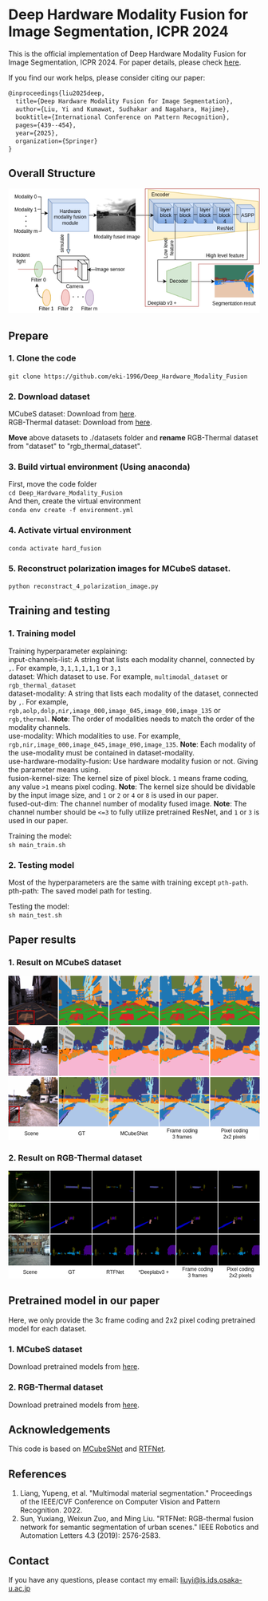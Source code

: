 # Deep Hardware Modality Fusion for Image Segmentation, ICPR 2024

This is the official implementation of Deep Hardware Modality Fusion for Image Segmentation, ICPR 2024. For paper details, please check [here](https://link.springer.com/chapter/10.1007/978-3-031-78183-4_28).

If you find our work helps, please consider citing our paper:<br>
```
@inproceedings{liu2025deep,
  title={Deep Hardware Modality Fusion for Image Segmentation},
  author={Liu, Yi and Kumawat, Sudhakar and Nagahara, Hajime},
  booktitle={International Conference on Pattern Recognition},
  pages={439--454},
  year={2025},
  organization={Springer}
}
```

## Overall Structure
![Overall structure image of Deep Hardware Modality Fusion for Image Segmentation](img/overall.png)

## Prepare
### 1. Clone the code
`git clone https://github.com/eki-1996/Deep_Hardware_Modality_Fusion`
### 2. Download dataset
MCubeS dataset: Download from [here](https://drive.google.com/file/d/14egTCyC0Pampb7imrXVwaDRffHN7FZxh/view?usp=sharing).<br>
RGB-Thermal dataset: Download from [here](http://gofile.me/4jm56/CfukComo1).

**Move** above datasets to ./datasets folder and **rename** RGB-Thermal dataset from "dataset" to "rgb_thermal_dataset".

### 3. Build virtual environment (Using anaconda)
First, move the code folder<br> `cd Deep_Hardware_Modality_Fusion`<br> And then, create the virtual environment<br>
`conda env create -f environment.yml`

### 4. Activate virtual environment
`conda activate hard_fusion`

### 5. Reconstruct polarization images for MCubeS dataset.
`python reconstract_4_polarization_image.py`


## Training and testing
### 1. Training model
Training hyperparameter explaining:<br>
input-channels-list: A string that lists each modality channel, connected by `,`. For example, `3,1,1,1,1,1` or `3,1`<br>
dataset: Which dataset to use. For example, `multimodal_dataset` or `rgb_thermal_dataset`<br>
dataset-modality: A string that lists each modality of the dataset, connected by `,`. For example, `rgb,aolp,dolp,nir,image_000,image_045,image_090,image_135` or `rgb,thermal`. **Note**: The order of modalities needs to match the order of the modality channels.<br>
use-modality: Which modalities to use. For example, `rgb,nir,image_000,image_045,image_090,image_135`. **Note**: Each modality of the use-modality must be contained in dataset-modality.<br>
use-hardware-modality-fusion: Use hardware modality fusion or not. Giving the parameter means using.<br> 
fusion-kernel-size: The kernel size of pixel block. `1` means frame coding, any value `>1` means pixel coding. **Note**: The kernel size should be dividable by the input image size, and `1` or `2` or `4` or `8` is used in our paper.<br>
fused-out-dim: The channel number of modality fused image. **Note**: The channel number should be `<=3` to fully utilize pretrained ResNet, and `1` or `3` is used in our paper.

Training the model:<br>
`sh main_train.sh`<br>


### 2. Testing model
Most of the hyperparameters are the same with training except `pth-path`.
pth-path: The saved model path for testing.

Testing the model:<br>
`sh main_test.sh`<br>

## Paper results
### 1. Result on MCubeS dataset
![Result on MCubeS dataset](img/results.png)

### 2. Result on RGB-Thermal dataset
![Result on RGB-Thermal dataset](img/results_th.png)

## Pretrained model in our paper
Here, we only provide the 3c frame coding and 2x2 pixel coding pretrained model for each dataset.

### 1. MCubeS dataset
Download pretrained models from [here](https://drive.google.com/drive/u/0/folders/11PzuTl3hWkTiFoS5qU9jUoTOAX814SJH).
### 2. RGB-Thermal dataset
Download pretrained models from [here](https://drive.google.com/drive/u/0/folders/1Kwiaoh64Fat_KmU2Kq95tAb5nNsta0vF).

## Acknowledgements
This code is based on [MCubeSNet](https://github.com/kyotovision-public/multimodal-material-segmentation) and [RTFNet](https://github.com/yuxiangsun/RTFNet).

## References
1. Liang, Yupeng, et al. "Multimodal material segmentation." Proceedings of the IEEE/CVF Conference on Computer Vision and Pattern Recognition. 2022.<br>
2. Sun, Yuxiang, Weixun Zuo, and Ming Liu. "RTFNet: RGB-thermal fusion network for semantic segmentation of urban scenes." IEEE Robotics and Automation Letters 4.3 (2019): 2576-2583.

## Contact
If you have any questions, please contact my email: liuyi@is.ids.osaka-u.ac.jp
